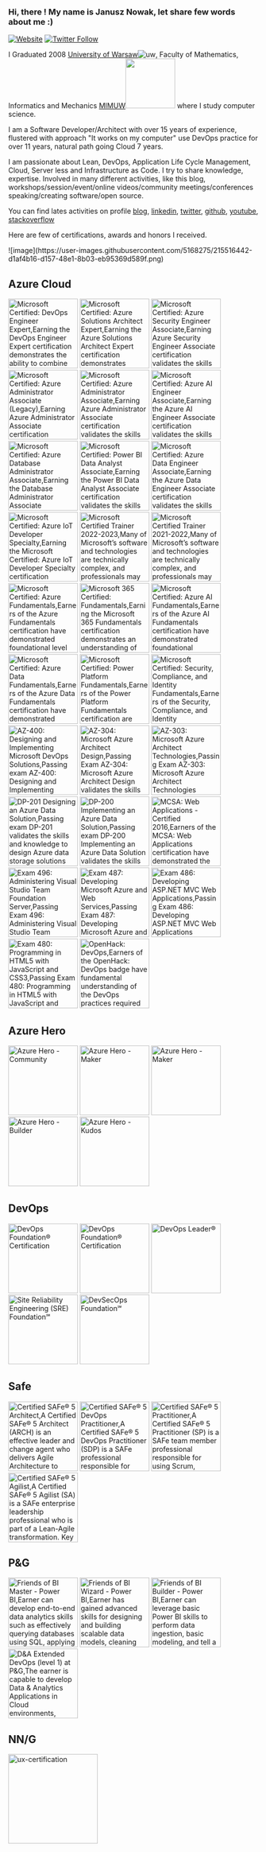 ### Hi, there ! My name is Janusz Nowak, let share few words about me :)

[![Website](https://img.shields.io/website?label=blog.janono.pl&style=for-the-badge&url=https%3A%2F%2Fblog.janono.pl)](https://blog.janono.pl)
[![Twitter Follow](https://img.shields.io/twitter/follow/jnowwwak?color=1DA1F2&logo=twitter&style=for-the-badge)](https://twitter.com/intent/follow?original_referer=https%3A%2F%2Fgithub.com%2Fjanusznowak&screen_name=jnowwwak)

I Graduated 2008 [University of Warsaw](https://uw.edu.pl/)![uw](/wp-content/uploads/2020/03/orzelek-uw-50.webp), Faculty of Mathematics, Informatics and Mechanics [MIMUW](https://www.mimuw.edu.pl/)<img src='/wp-content/uploads/2020/03/logo_mimuw.webp' width='100'/> where I study computer science.

I am a Software Developer/Architect with over 15 years of experience, flustered with approach "It works on my computer"
use DevOps practice for over 11 years, natural path going Cloud 7 years.

I am passionate about Lean, DevOps, Application Life Cycle Management, Cloud, Server less and Infrastructure as Code. I try to share knowledge, expertise. Involved in many different activities, like this blog, workshops/session/event/online videos/community meetings/conferences speaking/creating software/open source.

You can find lates activities on profile [blog](https://blog.janono.pl/), [linkedin](https://www.linkedin.com/in/janono/),
[twitter](https://twitter.com/jnowwwak), [github](https://github.com/janusznowak), [youtube](https://www.youtube.com/c/JanuszNowakjanono), [stackoverflow](https://stackoverflow.com/users/1878728/janusz-nowak)

Here are few of certifications, awards and honors I received.

<div>
![image](https://user-images.githubusercontent.com/5168275/215516442-d1af4b16-d157-48e1-8b03-eb95369d589f.png)

<h2>Azure Cloud</h2>
<a href='https://www.credly.com/badges/41ae6881-cab5-4cb6-bc57-c41f71817a9e' title='Microsoft Certified: DevOps Engineer Expert,Earning the DevOps Engineer Expert certification demonstrates the ability to combine people, process, and technologies to continuously deliver valuable products and services that meet end user needs and business objectives. DevOps professionals streamline delivery by optimizing practices, improving communications and collaboration, and creating automation.'><img src='/wp-content/uploads/certifications/ms/Microsoft Certified  DevOps Engineer Expert.webp' width='140' alt='Microsoft Certified: DevOps Engineer Expert,Earning the DevOps Engineer Expert certification demonstrates the ability to combine people, process, and technologies to continuously deliver valuable products and services that meet end user needs and business objectives. DevOps professionals streamline delivery by optimizing practices, improving communications and collaboration, and creating automation.' srcorg='https://images.credly.com/images/c3ab66f8-5d59-4afa-a6c2-0ba30a1989ca/CERT-Expert-DevOps-Engineer-600x600.png'/></a>
<a href='https://www.credly.com/badges/a785cc0c-005d-4353-a572-f083b1a444c6' title='Microsoft Certified: Azure Solutions Architect Expert,Earning the Azure Solutions Architect Expert certification demonstrates subject matter expertise in designing cloud and hybrid solutions that run on Microsoft Azure, including compute, network, storage, monitoring, and security. Candidates have advanced experience and knowledge across IT operations, including networking, virtualization, identity, security, business continuity, disaster recovery, data platforms, and governance.'><img src='/wp-content/uploads/certifications/ms/Microsoft Certified  Azure Solutions Architect Expert.webp' width='140' alt='Microsoft Certified: Azure Solutions Architect Expert,Earning the Azure Solutions Architect Expert certification demonstrates subject matter expertise in designing cloud and hybrid solutions that run on Microsoft Azure, including compute, network, storage, monitoring, and security. Candidates have advanced experience and knowledge across IT operations, including networking, virtualization, identity, security, business continuity, disaster recovery, data platforms, and governance.' srcorg='https://images.credly.com/images/987adb7e-49be-4e24-b67e-55986bd3fe66/azure-solutions-architect-expert-600x600.png'/></a>
<a href='https://www.credly.com/badges/5536f52b-454a-4ee6-a081-6be5513b7967' title='Microsoft Certified: Azure Security Engineer Associate,Earning Azure Security Engineer Associate certification validates the skills and knowledge to implement security controls and threat protection, manage identity and access, and protect data, applications, and networks in cloud and hybrid environments as part of end-to-end infrastructure.'><img src='/wp-content/uploads/certifications/ms/Microsoft Certified  Azure Security Engineer Associate.webp' width='140' alt='Microsoft Certified: Azure Security Engineer Associate,Earning Azure Security Engineer Associate certification validates the skills and knowledge to implement security controls and threat protection, manage identity and access, and protect data, applications, and networks in cloud and hybrid environments as part of end-to-end infrastructure.' srcorg='https://images.credly.com/images/1ad16b6f-2c71-4a2e-ae74-ec69c4766039/azure-security-engineer-associate600x600.png'/></a>
<a href='https://www.credly.com/badges/5f858f16-6edd-4ca6-b2da-a67ed72ce8de' title='Microsoft Certified: Azure Administrator Associate (Legacy),Earning Azure Administrator Associate certification validates the skills and knowledge to implement, manage, and monitor an organization’s Microsoft Azure environment. Candidates have a deep understanding of each implementing, managing, and monitoring identity, governance, storage, compute, and virtual networks in a cloud environment, plus provision, size, monitor, and adjust resources, when needed.'><img src='/wp-content/uploads/certifications/ms/Microsoft Certified  Azure Administrator Associate (Legacy).webp' width='140' alt='Microsoft Certified: Azure Administrator Associate (Legacy),Earning Azure Administrator Associate certification validates the skills and knowledge to implement, manage, and monitor an organization’s Microsoft Azure environment. Candidates have a deep understanding of each implementing, managing, and monitoring identity, governance, storage, compute, and virtual networks in a cloud environment, plus provision, size, monitor, and adjust resources, when needed.' srcorg='https://images.credly.com/images/35d18649-95c6-4c78-b07a-cfc1362318f3/azure-administrator-associate.png'/></a>
<a href='https://www.credly.com/badges/349698db-dda6-4f8a-8a8e-c73d881691d2' title='Microsoft Certified: Azure Administrator Associate,Earning Azure Administrator Associate certification validates the skills and knowledge to implement, manage, and monitor an organization’s Microsoft Azure environment. Candidates have a deep understanding of each implementing, managing, and monitoring identity, governance, storage, compute, and virtual networks in a cloud environment, plus provision, size, monitor, and adjust resources, when needed.'><img src='/wp-content/uploads/certifications/ms/Microsoft Certified  Azure Administrator Associate.webp' width='140' alt='Microsoft Certified: Azure Administrator Associate,Earning Azure Administrator Associate certification validates the skills and knowledge to implement, manage, and monitor an organization’s Microsoft Azure environment. Candidates have a deep understanding of each implementing, managing, and monitoring identity, governance, storage, compute, and virtual networks in a cloud environment, plus provision, size, monitor, and adjust resources, when needed.' srcorg='https://images.credly.com/images/336eebfc-0ac3-4553-9a67-b402f491f185/azure-administrator-associate-600x600.png'/></a>
<a href='https://www.credly.com/badges/7938b41d-2b67-4163-a5f8-5adc5ac6737e' title='Microsoft Certified: Azure AI Engineer Associate,Earning the Azure AI Engineer Associate certification validates the skills and knowledge required to build, manage, and deploy AI solutions that leverage Azure Cognitive Services, Azure Cognitive Search, and Microsoft Bot Framework. Candidates understand the components that make up the Azure AI portfolio.'><img src='/wp-content/uploads/certifications/ms/Microsoft Certified  Azure AI Engineer Associate.webp' width='140' alt='Microsoft Certified: Azure AI Engineer Associate,Earning the Azure AI Engineer Associate certification validates the skills and knowledge required to build, manage, and deploy AI solutions that leverage Azure Cognitive Services, Azure Cognitive Search, and Microsoft Bot Framework. Candidates understand the components that make up the Azure AI portfolio.' srcorg='https://images.credly.com/images/1fab226c-0e60-4b45-9853-1905a4b6853a/azure-ai-engineer-600x600.png'/></a>
<a href='https://www.credly.com/badges/f7af26cb-43fc-4392-89e0-58eaa52e7f4d' title='Microsoft Certified: Azure Database Administrator Associate,Earning the Database Administrator Associate certification validates the skills and knowledge to implement and manage the operational aspects of cloud-native and hybrid data platform solutions built on Microsoft Azure data services and Microsoft SQL Server. The Azure Database Administrator uses a variety of methods and tools to perform day-to-day operations, including applying knowledge of using T-SQL for administrative management purposes.'><img src='/wp-content/uploads/certifications/ms/Microsoft Certified  Azure Database Administrator Associate.webp' width='140' alt='Microsoft Certified: Azure Database Administrator Associate,Earning the Database Administrator Associate certification validates the skills and knowledge to implement and manage the operational aspects of cloud-native and hybrid data platform solutions built on Microsoft Azure data services and Microsoft SQL Server. The Azure Database Administrator uses a variety of methods and tools to perform day-to-day operations, including applying knowledge of using T-SQL for administrative management purposes.' srcorg='https://images.credly.com/images/edc0b0d8-55ec-4dfe-9353-22c1bc4e07e8/azure-database-administrator-associate-600x600.png'/></a>
<a href='https://www.credly.com/badges/a790c393-8fbf-4a8d-83b4-bc235d123451' title='Microsoft Certified: Power BI Data Analyst Associate,Earning the Power BI Data Analyst Associate certification validates the skills and knowledge required to enable businesses to maximize the value of their data assets by using Microsoft Power BI. As a subject matter expert, Data Analysts are responsible for designing and building scalable data models, cleaning and transforming data, and enabling advanced analytic capabilities that provide meaningful business value through easy-to-comprehend data visualizations.'><img src='/wp-content/uploads/certifications/ms/Microsoft Certified  Power BI Data Analyst Associate.webp' width='140' alt='Microsoft Certified: Power BI Data Analyst Associate,Earning the Power BI Data Analyst Associate certification validates the skills and knowledge required to enable businesses to maximize the value of their data assets by using Microsoft Power BI. As a subject matter expert, Data Analysts are responsible for designing and building scalable data models, cleaning and transforming data, and enabling advanced analytic capabilities that provide meaningful business value through easy-to-comprehend data visualizations.' srcorg='https://images.credly.com/images/619f60f8-4f63-4772-910e-dc31c6f2f7e8/image.png'/></a>
<a href='https://www.credly.com/badges/9bd2d44f-2809-40a9-a7e0-321349378a67' title='Microsoft Certified: Azure Data Engineer Associate,Earning the Azure Data Engineer Associate certification validates the skills and expertise in integrating, transforming, and consolidating data from various structured and unstructured data systems into structures that are suitable for building analytics solutions. Candidates have a solid knowledge of data processing languages, such as SQL, Python, or Scala, and they need to understand parallel processing and data architecture patterns.'><img src='/wp-content/uploads/certifications/ms/Microsoft Certified  Azure Data Engineer Associate.webp' width='140' alt='Microsoft Certified: Azure Data Engineer Associate,Earning the Azure Data Engineer Associate certification validates the skills and expertise in integrating, transforming, and consolidating data from various structured and unstructured data systems into structures that are suitable for building analytics solutions. Candidates have a solid knowledge of data processing languages, such as SQL, Python, or Scala, and they need to understand parallel processing and data architecture patterns.' srcorg='https://images.credly.com/images/61542181-0e8d-496c-a17c-3d4bf590eda1/azure-data-engineer-associate-600x600.png'/></a>
<a href='https://www.credly.com/badges/6e529208-a700-46ad-ba40-7f0ca2acf5cb' title='Microsoft Certified: Azure IoT Developer Specialty,Earning the Microsoft Certified: Azure IoT Developer Specialty certification validates experience and knowledge for the implementation and the coding required to create and maintain the cloud and edge portion of an IoT solution. In addition to configuring and maintaining the devices by using cloud services, the IoT Developer also sets up the physical devices. The IoT Developer is responsible for maintaining the devices throughout the life cycle.'><img src='/wp-content/uploads/certifications/ms/Microsoft Certified  Azure IoT Developer Specialty.webp' width='140' alt='Microsoft Certified: Azure IoT Developer Specialty,Earning the Microsoft Certified: Azure IoT Developer Specialty certification validates experience and knowledge for the implementation and the coding required to create and maintain the cloud and edge portion of an IoT solution. In addition to configuring and maintaining the devices by using cloud services, the IoT Developer also sets up the physical devices. The IoT Developer is responsible for maintaining the devices throughout the life cycle.' srcorg='https://images.credly.com/images/2711b780-c3f1-4678-a9ae-f6c49c379189/specialty-azure-iot-developer-600x600.png'/></a>
<a href='https://www.credly.com/badges/cd0fb360-f8d7-422f-bbe7-c81cb35a9159' title='Microsoft Certified Trainer 2022-2023,Many of Microsoft’s software and technologies are technically complex, and professionals may require training from knowledgeable trainers in aspects of their use. In order to make such training generally available, Microsoft has developed the Microsoft Certified Trainer (MCT) Program which grants membership to professional trainers and learning consultants who demonstrate and maintain technical and instructional expertise on Microsoft technologies and who have complied with all requirements.'><img src='/wp-content/uploads/certifications/ms/Microsoft Certified Trainer 2022-2023.webp' width='140' alt='Microsoft Certified Trainer 2022-2023,Many of Microsoft’s software and technologies are technically complex, and professionals may require training from knowledgeable trainers in aspects of their use. In order to make such training generally available, Microsoft has developed the Microsoft Certified Trainer (MCT) Program which grants membership to professional trainers and learning consultants who demonstrate and maintain technical and instructional expertise on Microsoft technologies and who have complied with all requirements.' srcorg='https://images.credly.com/images/bb4156e4-c2e1-4399-b03c-af6feb7a6cc4/image.png'/></a>
<a href='https://www.credly.com/badges/b78247bb-6482-4412-8e04-e33aa6d8c7c3' title='Microsoft Certified Trainer 2021-2022,Many of Microsoft’s software and technologies are technically complex, and professionals may require training from knowledgeable trainers in aspects of their use. In order to make such training generally available, Microsoft has developed the Microsoft Certified Trainer (MCT) Program which grants membership to professional trainers and learning consultants who demonstrate and maintain technical and instructional expertise on Microsoft technologies and who have complied with all requirements.'><img src='/wp-content/uploads/certifications/ms/Microsoft Certified Trainer 2021-2022.webp' width='140' alt='Microsoft Certified Trainer 2021-2022,Many of Microsoft’s software and technologies are technically complex, and professionals may require training from knowledgeable trainers in aspects of their use. In order to make such training generally available, Microsoft has developed the Microsoft Certified Trainer (MCT) Program which grants membership to professional trainers and learning consultants who demonstrate and maintain technical and instructional expertise on Microsoft technologies and who have complied with all requirements.' srcorg='https://images.credly.com/images/a6ea4416-4f34-4a85-bc24-eb3fe32fd241/MCT-Microsoft_Certified_Trainer-600x600.png'/></a>
<a href='https://www.credly.com/badges/edf98fa1-e8e6-4131-8b3c-23a83eed58ef' title='Microsoft Certified: Azure Fundamentals,Earners of the Azure Fundamentals certification have demonstrated foundational level knowledge of cloud services and how those services are provided with Microsoft Azure.'><img src='/wp-content/uploads/certifications/ms/Microsoft Certified  Azure Fundamentals.webp' width='140' alt='Microsoft Certified: Azure Fundamentals,Earners of the Azure Fundamentals certification have demonstrated foundational level knowledge of cloud services and how those services are provided with Microsoft Azure.' srcorg='https://images.credly.com/images/be8fcaeb-c769-4858-b567-ffaaa73ce8cf/image.png'/></a>
<a href='https://www.credly.com/badges/58ec6d50-2457-4d5b-9b65-4427ab44f239' title='Microsoft 365 Certified: Fundamentals,Earning the Microsoft 365 Fundamentals certification demonstrates an understanding of the options available in Microsoft 365 and the benefits of adopting cloud services, the Software as a Service (SaaS) cloud model, and implementing Microsoft 365 cloud service.'><img src='/wp-content/uploads/certifications/ms/Microsoft 365 Certified  Fundamentals.webp' width='140' alt='Microsoft 365 Certified: Fundamentals,Earning the Microsoft 365 Fundamentals certification demonstrates an understanding of the options available in Microsoft 365 and the benefits of adopting cloud services, the Software as a Service (SaaS) cloud model, and implementing Microsoft 365 cloud service.' srcorg='https://images.credly.com/images/0c6d9839-f468-4adc-987d-5cfae4a9ee67/image.png'/></a>
<a href='https://www.credly.com/badges/1a90fe3d-d5ab-467a-8d38-d167db1a2b69' title='Microsoft Certified: Azure AI Fundamentals,Earners of the Azure AI Fundamentals certification have demonstrated foundational knowledge of machine learning (ML) and artificial intelligence (AI) concepts and related Microsoft Azure services.'><img src='/wp-content/uploads/certifications/ms/Microsoft Certified  Azure AI Fundamentals.webp' width='140' alt='Microsoft Certified: Azure AI Fundamentals,Earners of the Azure AI Fundamentals certification have demonstrated foundational knowledge of machine learning (ML) and artificial intelligence (AI) concepts and related Microsoft Azure services.' srcorg='https://images.credly.com/images/4136ced8-75d5-4afb-8677-40b6236e2672/azure-ai-fundamentals-600x600.png'/></a><a href='https://www.credly.com/badges/cfb1ae49-5ecb-4d91-8f8b-df66978dde2d' title='Microsoft Certified: Azure Data Fundamentals,Earners of the Azure Data Fundamentals certification have demonstrated foundational knowledge of core data concepts and how they are implemented using Microsoft Azure data services.'><img src='/wp-content/uploads/certifications/ms/Microsoft Certified  Azure Data Fundamentals.webp' width='140' alt='Microsoft Certified: Azure Data Fundamentals,Earners of the Azure Data Fundamentals certification have demonstrated foundational knowledge of core data concepts and how they are implemented using Microsoft Azure data services.' srcorg='https://images.credly.com/images/70eb1e3f-d4de-4377-a062-b20fb29594ea/azure-data-fundamentals-600x600.png'/></a>
<a href='https://www.credly.com/badges/9c7b55a4-b95b-4b01-93ed-f007fea86a4d' title='Microsoft Certified: Power Platform Fundamentals,Earners of the Power Platform Fundamentals certification are users who aspire to improve productivity by automating business processes, analyzing data to produce business insights, and acting more effectively by creating simple app experiences.'><img src='/wp-content/uploads/certifications/ms/Microsoft Certified  Power Platform Fundamentals.webp' width='140' alt='Microsoft Certified: Power Platform Fundamentals,Earners of the Power Platform Fundamentals certification are users who aspire to improve productivity by automating business processes, analyzing data to produce business insights, and acting more effectively by creating simple app experiences.' srcorg='https://images.credly.com/images/2a6251f2-737b-4bf6-9190-d77570cc76fc/CERT-Fundamentals-Power-Platform.png'/></a>
<a href='https://www.credly.com/badges/0a51cbff-1e56-4115-bfe2-7e2608656189' title='Microsoft Certified: Security, Compliance, and Identity Fundamentals,Earners of the Security, Compliance, and Identity Fundamentals demonstrate a functional understanding of security, compliance, and identity (SCI) across cloud-based and related Microsoft services.'><img src='/wp-content/uploads/certifications/ms/Microsoft Certified  Security, Compliance, and Identity Fundamentals.webp' width='140' alt='Microsoft Certified: Security, Compliance, and Identity Fundamentals,Earners of the Security, Compliance, and Identity Fundamentals demonstrate a functional understanding of security, compliance, and identity (SCI) across cloud-based and related Microsoft services.' srcorg='https://images.credly.com/images/fc1352af-87fa-4947-ba54-398a0e63322e/security-compliance-and-identity-fundamentals-600x600.png'/></a>
<a href='https://www.credly.com/badges/ac452bc7-3c68-43d5-ae13-5fe5fc3556d9' title='AZ-400: Designing and Implementing Microsoft DevOps Solutions,Passing exam AZ-400: Designing and Implementing Microsoft DevOps Solutions validates the skills and knowledge to combine people, processes, and technologies to deliver valuable products and services that meet end-user needs and business objectives. Candidates optimize practices, improve communications, and create automation to streamline delivery. They design and implement strategies for application code and infrastructure for continuous integration, testing, delivery, monitoring and feedback.'><img src='/wp-content/uploads/certifications/ms/AZ-400  Designing and Implementing Microsoft DevOps Solutions.webp' width='140' alt='AZ-400: Designing and Implementing Microsoft DevOps Solutions,Passing exam AZ-400: Designing and Implementing Microsoft DevOps Solutions validates the skills and knowledge to combine people, processes, and technologies to deliver valuable products and services that meet end-user needs and business objectives. Candidates optimize practices, improve communications, and create automation to streamline delivery. They design and implement strategies for application code and infrastructure for continuous integration, testing, delivery, monitoring and feedback.' srcorg='https://images.credly.com/images/107e2eb6-f394-40eb-83d2-d8c9b7d34555/exam-az400-600x600.png'/></a>
<a href='https://www.credly.com/badges/fbbd29e6-8f04-42aa-ba9a-46158e174368' title='AZ-304: Microsoft Azure Architect Design,Passing Exam AZ-304: Microsoft Azure Architect Design validates the skills and knowledge to advise stakeholders and translate business requirements into secure, scalable, and reliable cloud solutions. Candidates have advanced experience and knowledge across IT operations, including networking, virtualization, identity, security, business continuity, disaster recovery, data platform, budgeting, and governance. *This exam is now retired.'><img src='/wp-content/uploads/certifications/ms/AZ-304  Microsoft Azure Architect Design.webp' width='140' alt='AZ-304: Microsoft Azure Architect Design,Passing Exam AZ-304: Microsoft Azure Architect Design validates the skills and knowledge to advise stakeholders and translate business requirements into secure, scalable, and reliable cloud solutions. Candidates have advanced experience and knowledge across IT operations, including networking, virtualization, identity, security, business continuity, disaster recovery, data platform, budgeting, and governance. *This exam is now retired.' srcorg='https://images.credly.com/images/bfdff01e-a9dd-41fc-9301-8a90585c19bb/EXAM-Expert-AZ-304-600x600.png'/></a>
<a href='https://www.credly.com/badges/4960814b-d3a8-4b8a-85e5-91a5947a1a6a' title='AZ-303: Microsoft Azure Architect Technologies,Passing Exam AZ-303: Microsoft Azure Architect Technologies validates the skills and knowledge to advise stakeholders and translate business requirements into secure, scalable, and reliable cloud solutions. Candidates have advanced experience and knowledge across IT operations, including networking, virtualization, identity, security, business continuity, disaster recovery, data platform, budgeting, and governance. *This exam is now retired.'><img src='/wp-content/uploads/certifications/ms/AZ-303  Microsoft Azure Architect Technologies.webp' width='140' alt='AZ-303: Microsoft Azure Architect Technologies,Passing Exam AZ-303: Microsoft Azure Architect Technologies validates the skills and knowledge to advise stakeholders and translate business requirements into secure, scalable, and reliable cloud solutions. Candidates have advanced experience and knowledge across IT operations, including networking, virtualization, identity, security, business continuity, disaster recovery, data platform, budgeting, and governance. *This exam is now retired.' srcorg='https://images.credly.com/images/285339cc-675a-4b1a-bdd9-283868af2fc8/EXAM-Expert-AZ-303-600x600.png'/></a>
<a href='https://www.credly.com/badges/c1e98c2e-3393-43e6-a0a9-273eba260860' title='DP-201 Designing an Azure Data Solution,Passing exam DP-201 validates the skills and knowledge to design Azure data storage solutions that use relational and non-relational data stores, batch and real-time data processing, and data security and compliance solutions. Earners are able to implement data solutions that use the following Azure services: Azure Cosmos DB, Azure SQL Database and Data Warehouse, Azure Data Lake Storage and Data Factory, Azure Stream Analytics, Databricks, and Azure Blob storage. *This exam is now retired.'><img src='/wp-content/uploads/certifications/ms/DP-201 Designing an Azure Data Solution.webp' width='140' alt='DP-201 Designing an Azure Data Solution,Passing exam DP-201 validates the skills and knowledge to design Azure data storage solutions that use relational and non-relational data stores, batch and real-time data processing, and data security and compliance solutions. Earners are able to implement data solutions that use the following Azure services: Azure Cosmos DB, Azure SQL Database and Data Warehouse, Azure Data Lake Storage and Data Factory, Azure Stream Analytics, Databricks, and Azure Blob storage. *This exam is now retired.' srcorg='https://images.credly.com/images/c4671de2-68f7-4219-952d-2e955e25f453/exam-dp201-600x600.png'/></a>
<a href='https://www.credly.com/badges/130f2a7c-80d0-4514-ade5-58bbe3435111' title='DP-200 Implementing an Azure Data Solution,Passing exam DP-200 Implementing an Azure Data Solution validates the skills and knowledge to implement security requirements, data retention policies, identify performance bottlenecks, and access external data sources. Earners are able to implement data solutions that use the following Azure services: Azure Cosmos DB, Azure SQL Database and Data Warehouse, Azure Data Lake Storage and Data Factory, Azure Stream Analytics and Databricks, and Azure Blob storage. *This exam is now retired.'><img src='/wp-content/uploads/certifications/ms/DP-200 Implementing an Azure Data Solution.webp' width='140' alt='DP-200 Implementing an Azure Data Solution,Passing exam DP-200 Implementing an Azure Data Solution validates the skills and knowledge to implement security requirements, data retention policies, identify performance bottlenecks, and access external data sources. Earners are able to implement data solutions that use the following Azure services: Azure Cosmos DB, Azure SQL Database and Data Warehouse, Azure Data Lake Storage and Data Factory, Azure Stream Analytics and Databricks, and Azure Blob storage. *This exam is now retired.' srcorg='https://images.credly.com/images/af626bbe-ed13-472f-9e72-d4808474acb5/exam-dp200-600x600.png'/></a>
<a href='https://www.credly.com/badges/5203d1ea-1b0d-4d96-9100-59c45e24134e' title='MCSA: Web Applications - Certified 2016,Earners of the MCSA: Web Applications certification have demonstrated the skills required to implement modern web apps. They are qualified for a position as a web developer or web administrator.'><img src='/wp-content/uploads/certifications/ms/MCSA  Web Applications - Certified 2016.webp' width='140' alt='MCSA: Web Applications - Certified 2016,Earners of the MCSA: Web Applications certification have demonstrated the skills required to implement modern web apps. They are qualified for a position as a web developer or web administrator.' srcorg='https://images.credly.com/images/421ca115-c03d-403d-893c-da7652bb8619/MCSA_Web_Applications-01.png'/></a>
<a href='https://www.credly.com/badges/729a2e8a-347d-4887-af36-93f6b7117d44' title='Exam 496: Administering Visual Studio Team Foundation Server,Passing Exam 496: Administering Visual Studio Team Foundation Server validates the skills and knowledge necessary to manage software development using Team Foundation Server in an enterprise development environment. Candidates demonstrate the ability to install, configure, manage and customize Team Foundation Server (TFS) as well as administer version control.'><img src='/wp-content/uploads/certifications/ms/Exam 496  Administering Visual Studio Team Foundation Server.webp' width='140' alt='Exam 496: Administering Visual Studio Team Foundation Server,Passing Exam 496: Administering Visual Studio Team Foundation Server validates the skills and knowledge necessary to manage software development using Team Foundation Server in an enterprise development environment. Candidates demonstrate the ability to install, configure, manage and customize Team Foundation Server (TFS) as well as administer version control.' srcorg='https://images.credly.com/images/1f1a5322-f492-4361-984e-cfaae0b0c97b/Exam_496-01.png'/></a>
<a href='https://www.credly.com/badges/b5aff44b-0033-4c39-998b-13ffecc4d155' title='Exam 487: Developing Microsoft Azure and Web Services,Passing Exam 487: Developing Microsoft Azure and Web Services validates the skills and knowledge necessary to develop Web Services. Candidates demonstrate the ability to assess Azure data, manipulate and query data using Entity Framework, as well as designing and implementing WCF and Web API-based services.'><img src='/wp-content/uploads/certifications/ms/Exam 487  Developing Microsoft Azure and Web Services.webp' width='140' alt='Exam 487: Developing Microsoft Azure and Web Services,Passing Exam 487: Developing Microsoft Azure and Web Services validates the skills and knowledge necessary to develop Web Services. Candidates demonstrate the ability to assess Azure data, manipulate and query data using Entity Framework, as well as designing and implementing WCF and Web API-based services.' srcorg='https://images.credly.com/images/ff9e3554-46b8-474d-8a8c-9285284e6c83/Developing_Microsoft_Azure_and_Web_Services-01.png'/></a>
<a href='https://www.credly.com/badges/926e27b3-0141-4f41-b59f-1b13fd6631a6' title='Exam 486: Developing ASP.NET MVC Web Applications,Passing Exam 486: Developing ASP.NET MVC Web Applications validates a candidate’s ability to design the user experience, security solutions, and application architecture as well as troubleshoot and debug web applications.'><img src='/wp-content/uploads/certifications/ms/Exam 486  Developing ASP.NET MVC Web Applications.webp' width='140' alt='Exam 486: Developing ASP.NET MVC Web Applications,Passing Exam 486: Developing ASP.NET MVC Web Applications validates a candidate’s ability to design the user experience, security solutions, and application architecture as well as troubleshoot and debug web applications.' srcorg='https://images.credly.com/images/cbab3216-025d-4601-86ee-c5970b348d48/Developing_ASP.NET_MVC_Web_Applications-01.png'/></a>
<a href='https://www.credly.com/badges/cd0dcb3e-0059-4bdf-a54b-9486a43731ff' title='Exam 480: Programming in HTML5 with JavaScript and CSS3,Passing Exam 480: Programming in HTML5 with JavaScript and CSS3 validates a candidate’s ability to access and secure data as well as implement document structures, objects, and program flow.'><img src='/wp-content/uploads/certifications/ms/Exam 480  Programming in HTML5 with JavaScript and CSS3.webp' width='140' alt='Exam 480: Programming in HTML5 with JavaScript and CSS3,Passing Exam 480: Programming in HTML5 with JavaScript and CSS3 validates a candidate’s ability to access and secure data as well as implement document structures, objects, and program flow.' srcorg='https://images.credly.com/images/84f513e4-256d-4aa0-a29d-973bcb39d87a/Programming_in_HTML5_with_JavaScript_and_Css3-01.png'/></a>
<a href='https://www.credly.com/badges/bf60eeb8-cb20-4e53-a834-4c389fdef54e' title='OpenHack: DevOps,Earners of the OpenHack: DevOps badge have fundamental understanding of the DevOps practices required to achieve zero downtime deployment of containerized micro-services running in Azure. The scenario is a real-world simulation focused on DevOps practices including Continuous Integration, Testing, Delivery, Monitoring and Security. Participants improve delivery velocity and release quality while minimizing downtime using DevOps tools including but not limited to GitHub, Azure DevOps, and Bicep.'><img src='/wp-content/uploads/certifications/ms/OpenHack  DevOps.webp' width='140' alt='OpenHack: DevOps,Earners of the OpenHack: DevOps badge have fundamental understanding of the DevOps practices required to achieve zero downtime deployment of containerized micro-services running in Azure. The scenario is a real-world simulation focused on DevOps practices including Continuous Integration, Testing, Delivery, Monitoring and Security. Participants improve delivery velocity and release quality while minimizing downtime using DevOps tools including but not limited to GitHub, Azure DevOps, and Bicep.' srcorg='https://images.credly.com/images/0384f554-6401-42d2-b494-02a6d2fd3013/DevOps.png'/></a>

<h2>Azure Hero</h2>

<a href="https://www.microsoft.com/skills/azureheroes" title="Azure Heroes - Community Hero, Community Hero badgers are given out for contributing materially by organising meetups, conferences, by sharing content or by contributing to forums and being an active member of the community."><img src="/wp-content/uploads/certifications/azurehero/Azure_Heroes-Community.webp" width="140" alt="Azure Hero - Community"/></a>
<a href="https://www.microsoft.com/skills/azureheroes" title="Azure Heroes - Content Hero, Content Hero badgers are given out for sharing valuable knowledge at conferences, meetups or other events. Recipients of this rare award have created original content, sample code or learning resources and documented and shared their experiences and lessons to help others to build on Azure."><img src="/wp-content/uploads/certifications/azurehero/Azure_Heroes-Content.webp" width="140" alt="Azure Hero - Maker"/></a>
<a href="https://www.microsoft.com/skills/azureheroes" title="Azure Heroes - Maker, Recipients of the Maker badger are recognized as innovators who make meaningful contributions to the community. This badge is given to those who embody the maker spirit of creativity, curiosity, and determination to create projects for societal improvement that help and inspire others."><img src="/wp-content/uploads/certifications/azurehero/Azure_Heroes-Maker.webp" width="140" alt="Azure Hero - Maker"/></a>
<a href="https://www.microsoft.com/skills/azureheroes" title="Azure Heroes - Builder, Builder badgers are given to those who complete specific challenges or for hands-on work with Azure at bootcamps, hackathons and workshops."><img src="/wp-content/uploads/certifications/azurehero/Azure_Heroes-Builder.webp" width="140" alt="Azure Hero - Builder"/></a>
<a href="https://www.microsoft.com/skills/azureheroes" title="Azure Heroes - Kudos, Kudos Badgers are given to those who demonstrate great community spirit, teamwork, passion and more."><img src="/wp-content/uploads/certifications/azurehero/Azure_Heroes-Kudos.webp" width="140" alt="Azure Hero - Kudos"/></a>

<h2>DevOps</h2>
<a href="https://devops.credly.com/member-badges/23131093" title="DevOps Foundation® Certification"><img src='/wp-content/uploads/certifications/devopsinstitute/8bbb7b5a060a84447018cb1ee062f85a_17.webp' width="140" alt="DevOps Foundation® Certification"/></a>
<a href="https://devops.credly.com/member-badges/23131093" title="DevOps Foundation® Certification"><img src='/wp-content/uploads/certifications/devopsinstitute/DevOpsFoundationBadge.webp' width="140" alt="DevOps Foundation® Certification"/></a>
<a href="https://www.devopsinstitute.com/certifications/devops-leader/" title="DevOps Leader®"><img src='/wp-content/uploads/certifications/devopsinstitute/DevOpsLeaderBadge-2.webp' width="140" alt="DevOps Leader®"/></a>
<a href="https://www.devopsinstitute.com/certifications/sre-foundation/" title="Site Reliability Engineering (SRE) Foundation℠"><img src='/wp-content/uploads/certifications/devopsinstitute/DevSecOpsFoundation-2.webp' width="140" alt="Site Reliability Engineering (SRE) Foundation℠"/></a>
<a href="https://www.devopsinstitute.com/certifications/devsecops-foundation/" title="DevSecOps Foundation℠"><img src='/wp-content/uploads/certifications/devopsinstitute/SREFoundation-2.webp' width="140" alt="DevSecOps Foundation℠"/></a>

<h2>Safe</h2>

<a href='https://www.credly.com/badges/f157c780-f611-463f-8090-3221ca4dcf3c' title='Certified SAFe® 5 Architect,A Certified SAFe® 5 Architect (ARCH) is an effective leader and change agent who delivers Agile Architecture to enable the creation of business value. Key areas of competency include applying SAFe principles to develop and maintain Agile Architecture and release on demand, leading and supporting Solution Trains and Agile Release Trains, extending the principles driving continuous flow to large systems-of-systems, and enabling improved flow of value.'><img src='/wp-content/uploads/certifications/safe/Certified SAFe® 5 Architect.webp' width='140' alt='Certified SAFe® 5 Architect,A Certified SAFe® 5 Architect (ARCH) is an effective leader and change agent who delivers Agile Architecture to enable the creation of business value. Key areas of competency include applying SAFe principles to develop and maintain Agile Architecture and release on demand, leading and supporting Solution Trains and Agile Release Trains, extending the principles driving continuous flow to large systems-of-systems, and enabling improved flow of value.' srcorg='https://images.credly.com/images/43d1e1c6-cee8-4fe5-86bb-f952aa77a179/cert_mark_ARCH_badge_large_300px.png'/></a>
<a href='https://www.credly.com/badges/39ddf242-16e4-4a4d-b4d6-cbed09689475' title='Certified SAFe® 5 DevOps Practitioner,A Certified SAFe® 5 DevOps Practitioner (SDP) is a SAFe professional responsible for improving the complete flow of value through a Continuous Delivery Pipeline from idea to operational solution. Key areas of responsibility include participating in Continuous Exploration, Continuous Integration, Continuous Deployment, Release-on-Demand, continuous testing, continuous security, and building a culture of shared responsibility.'><img src='/wp-content/uploads/certifications/safe/Certified SAFe® 5 DevOps Practitioner.webp' width='140' alt='Certified SAFe® 5 DevOps Practitioner,A Certified SAFe® 5 DevOps Practitioner (SDP) is a SAFe professional responsible for improving the complete flow of value through a Continuous Delivery Pipeline from idea to operational solution. Key areas of responsibility include participating in Continuous Exploration, Continuous Integration, Continuous Deployment, Release-on-Demand, continuous testing, continuous security, and building a culture of shared responsibility.' srcorg='https://images.credly.com/images/050eb175-b923-4c68-9dfe-aa8da5f43281/cert_mark_SDP_badge_large_300px.png'/></a>
<a href='https://www.credly.com/badges/3414be8a-af82-4209-a407-3fe6e8e92e26' title='Certified SAFe® 5 Practitioner,A Certified SAFe® 5 Practitioner (SP) is a SAFe team member professional responsible for using Scrum, Kanban, and XP in a SAFe environment. Key areas of responsibility include planning Program Increments and iterations, breaking requirements into stories, developing incrementally with built-in quality, demoing value at a team and program level, and problem solving impediments to drive relentless improvement.'><img src='/wp-content/uploads/certifications/safe/Certified SAFe® 5 Practitioner.webp' width='140' alt='Certified SAFe® 5 Practitioner,A Certified SAFe® 5 Practitioner (SP) is a SAFe team member professional responsible for using Scrum, Kanban, and XP in a SAFe environment. Key areas of responsibility include planning Program Increments and iterations, breaking requirements into stories, developing incrementally with built-in quality, demoing value at a team and program level, and problem solving impediments to drive relentless improvement.' srcorg='https://images.credly.com/images/f0adcc07-4388-459f-9b98-9a487ff1e8fd/cert_mark_SP_badge_large_300px.png'/></a>
<a href='https://www.credly.com/badges/b03adb4f-4b74-405a-8dad-c5ca1cdcce38' title='Certified SAFe® 5 Agilist,A Certified SAFe® 5 Agilist (SA) is a SAFe enterprise leadership professional who is part of a Lean-Agile transformation. Key areas of competency include the application of Lean-Agile principles, execution and release of value through Agile Release Trains (ARTs), and building an Agile portfolio with Lean-Agile budgeting.'><img src='/wp-content/uploads/certifications/safe/Certified SAFe® 5 Agilist.webp' width='140' alt='Certified SAFe® 5 Agilist,A Certified SAFe® 5 Agilist (SA) is a SAFe enterprise leadership professional who is part of a Lean-Agile transformation. Key areas of competency include the application of Lean-Agile principles, execution and release of value through Agile Release Trains (ARTs), and building an Agile portfolio with Lean-Agile budgeting.' srcorg='https://images.credly.com/images/969ca68c-6793-4ebc-b35a-1d2663ad3c26/cert_mark_SA_badge_large_300px.png'/></a>

<h2>P&G</h2>

<a href='https://www.credly.com/badges/55c4245e-fd37-4baf-9cff-333ae609ea72' title='Friends of BI Master - Power BI,Earner can develop end-to-end data analytics skills such as effectively querying databases using SQL, applying transformations on large datasets using Databricks, orchestrating workloads using Azure Data Factory, and more. Also, earner has a foundational understanding of cloud data solutions available in Azure.'><img src='/wp-content/uploads/certifications/pg/Friends of BI Master - Power BI.webp' width='140' alt='Friends of BI Master - Power BI,Earner can develop end-to-end data analytics skills such as effectively querying databases using SQL, applying transformations on large datasets using Databricks, orchestrating workloads using Azure Data Factory, and more. Also, earner has a foundational understanding of cloud data solutions available in Azure.' srcorg='https://images.credly.com/images/b8a378e7-7986-43b2-b87d-f9232eec439f/PBI_Master_Badge_sq.png'/></a>
<a href='https://www.credly.com/badges/9e21c140-e658-482f-8a70-7ba0848302ef' title='Friends of BI Wizard - Power BI,Earner has gained advanced skills for designing and building scalable data models, cleaning and transforming data, enabling advanced analytic capabilities that provide meaningful business value through easy-to-comprehend data visualizations and is equipped with fundamental understanding of data repositories and data processing both on-premises and in the cloud.'><img src='/wp-content/uploads/certifications/pg/Friends of BI Wizard - Power BI.webp' width='140' alt='Friends of BI Wizard - Power BI,Earner has gained advanced skills for designing and building scalable data models, cleaning and transforming data, enabling advanced analytic capabilities that provide meaningful business value through easy-to-comprehend data visualizations and is equipped with fundamental understanding of data repositories and data processing both on-premises and in the cloud.' srcorg='https://images.credly.com/images/ddefbfc2-7e89-4b5c-a685-aa48903dbee9/PBI_Wizard_Badge_sq.png'/></a>
<a href='https://www.credly.com/badges/f74f58fc-8069-422f-9a65-86c8ae0a425c' title='Friends of BI Builder - Power BI,Earner can leverage basic Power BI skills to perform data ingestion, basic modeling, and tell a data driven story. This is recommended for knowledge workers at P&G who are non-technical users that expect to interact with data to tell a data driven story and foster additional insights to support a business process.'><img src='/wp-content/uploads/certifications/pg/Friends of BI Builder - Power BI.webp' width='140' alt='Friends of BI Builder - Power BI,Earner can leverage basic Power BI skills to perform data ingestion, basic modeling, and tell a data driven story. This is recommended for knowledge workers at P&G who are non-technical users that expect to interact with data to tell a data driven story and foster additional insights to support a business process.' srcorg='https://images.credly.com/images/df0f41b4-8e93-4fb0-a7a3-ddd29f2eb387/PBI_Builder_Badge_sq.png'/></a>
<a href='https://www.credly.com/badges/3f3bb8e0-5d9b-4951-b315-1fb374d3ad54' title='D&A Extended DevOps (level 1) at P&G,The earner is capable to develop Data & Analytics Applications in Cloud environments, leveraging key components such as storage accounts, computing and reporting layers by creating E2E Data Pipelines, from ingesting data from sources up to delivering reporting/presentation layers to be leveraged by end-users.'><img src='/wp-content/uploads/certifications/pg/D&A Extended DevOps (level 1) at P&G.webp' width='140' alt='D&A Extended DevOps (level 1) at P&G,The earner is capable to develop Data & Analytics Applications in Cloud environments, leveraging key components such as storage accounts, computing and reporting layers by creating E2E Data Pipelines, from ingesting data from sources up to delivering reporting/presentation layers to be leveraged by end-users.' srcorg='https://images.credly.com/images/17ceda75-9ce9-4329-bac7-50280ed346e8/daextendeddevops.png'/></a>

<h2>NN/G</h2>

<a href="https://www.nngroup.com/ux-certification/" title="The NN/g UX Certification Program offers a flexible, exam-based credential which has helped thousands of professionals build skills, gain credibility, and win projects and opportunities."><img src="/wp-content/uploads/certifications/nng/ux.webp" width="180" alt="ux-certification"/></a>

</div>
